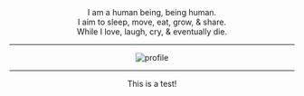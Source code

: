 <div align="center">
I am a human being, being human.<br>
I aim to sleep, move, eat, grow, & share.<br>
While I love, laugh, cry, & eventually die.

---

![profile](http://github-profile-summary-cards.vercel.app/api/cards/profile-details?username=philoserf&theme=github)

---

This is a test!
